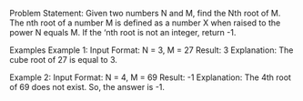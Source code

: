 Problem Statement: Given two numbers N and M, find the Nth root of M. The nth root of a number M is defined as a number X when raised to the power N equals M. If the ‘nth root is not an integer, return -1.

Examples
Example 1:
Input Format: N = 3, M = 27
Result: 3
Explanation: The cube root of 27 is equal to 3.

Example 2:
Input Format: N = 4, M = 69
Result: -1
Explanation: The 4th root of 69 does not exist. So, the answer is -1.